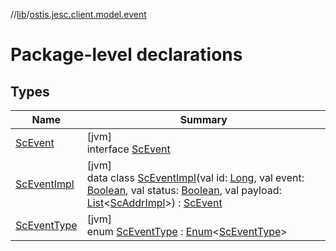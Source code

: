 //[lib](../../index.md)/[ostis.jesc.client.model.event](index.md)

# Package-level declarations

## Types

| Name | Summary |
|---|---|
| [ScEvent](-sc-event/index.md) | [jvm]<br>interface [ScEvent](-sc-event/index.md) |
| [ScEventImpl](-sc-event-impl/index.md) | [jvm]<br>data class [ScEventImpl](-sc-event-impl/index.md)(val id: [Long](https://kotlinlang.org/api/latest/jvm/stdlib/kotlin/-long/index.html), val event: [Boolean](https://kotlinlang.org/api/latest/jvm/stdlib/kotlin/-boolean/index.html), val status: [Boolean](https://kotlinlang.org/api/latest/jvm/stdlib/kotlin/-boolean/index.html), val payload: [List](https://kotlinlang.org/api/latest/jvm/stdlib/kotlin.collections/-list/index.html)&lt;[ScAddrImpl](../ostis.jesc.client.model.addr/-sc-addr-impl/index.md)&gt;) : [ScEvent](-sc-event/index.md) |
| [ScEventType](-sc-event-type/index.md) | [jvm]<br>enum [ScEventType](-sc-event-type/index.md) : [Enum](https://kotlinlang.org/api/latest/jvm/stdlib/kotlin/-enum/index.html)&lt;[ScEventType](-sc-event-type/index.md)&gt; |
